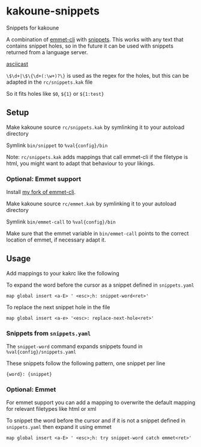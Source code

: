 # kakoune-snippets
Snippets for kakoune

A combination of [emmet-cli](https://github.com/Delapouite/emmet-cli) with [snippets](https://github.com/shachaf/kak/blob/master/scripts/snippet.kak). 
This works with any text that contains snippet holes, so in the future it can be used with snippets returned from a language server.

[asciicast](https://asciinema.org/a/BFUqP7Ho1c0Ts6oManSIUMwqG)

`\$\d+|\$\{\d+(:\w+)?\}` is used as the regex for the holes, but this can be adapted in the `rc/snippets.kak` file

So it fits holes like `$0`, `${1}` or `${1:test}`

## Setup

Make kakoune source `rc/snippets.kak` by symlinking it to your autoload directory

Symlink `bin/snippet` to `%val{config}/bin`

Note: `rc/snippets.kak` adds mappings that call emmet-cli if the filetype is html, you might want to adapt that behaviour to your likings.

### Optional: Emmet support

Install [my fork of emmet-cli](https://github.com/JJK96/emmet-cli).

Make kakoune source `rc/emmet.kak` by symlinking it to your autoload directory

Symlink `bin/emmet-call` to `%val{config}/bin`

Make sure that the emmet variable in `bin/emmet-call` points to the correct location of emmet, if necessary adapt it.

## Usage

Add mappings to your kakrc like the following

To expand the word before the cursor as a snippet defined in `snippets.yaml`

`map global insert <a-E> ' <esc>;h: snippet-word<ret>'`

To replace the next snippet hole in the file

`map global insert <a-e> '<esc>: replace-next-hole<ret>'`

### Snippets from `snippets.yaml`

The `snippet-word` command expands snippets found in `%val{config}/snippets.yaml`

These snippets follow the following pattern, one snippet per line

`{word}: {snippet}`

### Optional: Emmet

For emmet support you can add a mapping to overwrite the default mapping for relevant filetypes like html or xml

To snippet the word before the cursor and if it is not a snippet defined in `snippets.yaml` then expand it using emmet

`map global insert <a-E> ' <esc>;h: try snippet-word catch emmet<ret>'`

